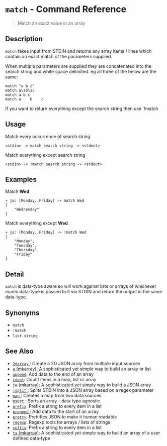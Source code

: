 # `match` - Command Reference

> Match an exact value in an array

## Description

`match` takes input from STDIN and returns any array items / lines which
contain an exact match of the parameters supplied.

When multiple parameters are supplied they are concatenated into the search
string and white space delimited. eg all three of the below are the same:

    match "a b c"
    match a\sb\sc
    match a b c
    match a    b    c
    
If you want to return everything except the search string then use `!match

## Usage

Match every occurrence of search string

    <stdin> -> match search string -> <stdout>
    
Match everything except search string

    <stdin> -> !match search string -> <stdout>

## Examples

Match **Wed**

    » ja: [Monday..Friday] -> match Wed
    [
        "Wednesday"
    ]
    
Match everything except **Wed**

    » ja: [Monday..Friday] -> !match Wed
    [
        "Monday",
        "Tuesday",
        "Thursday",
        "Friday"
    ] 

## Detail

`match` is data-type aware so will work against lists or arrays of whichever
_murex_ data-type is passed to it via STDIN and return the output in the
same data-type.

## Synonyms

* `match`
* `!match`
* `list.string`


## See Also

* [`2darray` ](../commands/2darray.md):
  Create a 2D JSON array from multiple input sources
* [`a` (mkarray)](../commands/a.md):
  A sophisticated yet simple way to build an array or list
* [`append`](../commands/append.md):
  Add data to the end of an array
* [`count`](../commands/count.md):
  Count items in a map, list or array
* [`ja` (mkarray)](../commands/ja.md):
  A sophisticated yet simply way to build a JSON array
* [`jsplit` ](../commands/jsplit.md):
  Splits STDIN into a JSON array based on a regex parameter
* [`map` ](../commands/map.md):
  Creates a map from two data sources
* [`msort` ](../commands/msort.md):
  Sorts an array - data type agnostic
* [`prefix`](../commands/prefix.md):
  Prefix a string to every item in a list
* [`prepend` ](../commands/prepend.md):
  Add data to the start of an array
* [`pretty`](../commands/pretty.md):
  Prettifies JSON to make it human readable
* [`regexp`](../commands/regexp.md):
  Regexp tools for arrays / lists of strings
* [`suffix`](../commands/suffix.md):
  Prefix a string to every item in a list
* [`ta` (mkarray)](../commands/ta.md):
  A sophisticated yet simple way to build an array of a user defined data-type